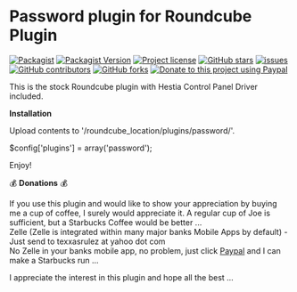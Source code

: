 # Password plugin for Roundcube Plugin

[![Packagist](https://img.shields.io/packagist/dt/texxasrulez/password?style=plastic&labelColor=blue&color=gold)](https://packagist.org/packages/texxasrulez/password)
[![Packagist Version](https://img.shields.io/packagist/v/texxasrulez/password?style=plastic&logo=packagist&logoColor=white&labelColor=blue&color=limegreen)](https://packagist.org/packages/texxasrulez/password)
[![Project license](https://img.shields.io/github/license/texxasrulez/password?style=plastic&labelColor=blue&color=coral)](https://github.com/texxasrulez/password/LICENSE)
[![GitHub stars](https://img.shields.io/github/stars/texxasrulez/password?style=plastic&logo=github&labelColor=blue&color=deepskyblue)](https://github.com/texxasrulez/password/stargazers)
[![issues](https://img.shields.io/github/issues/texxasrulez/password?style=plastic&labelColor=blue&color=aqua)](https://github.com/texxasrulez/password/issues)
[![GitHub contributors](https://img.shields.io/github/contributors/texxasrulez/password?style=plastic&logo=github&logoColor=white&labelColor=blue&color=orchid)](https://github.com/texxasrulez/password/graphs/contributors)
[![GitHub forks](https://img.shields.io/github/forks/texxasrulez/password?style=plastic&logo=github&logoColor=white&labelColor=blue&color=darkorange)](https://github.com/texxasrulez/password/forks)
[![Donate to this project using Paypal](https://img.shields.io/badge/paypal-money_please-blue.svg?style=plastic&labelColor=blue&color=forestgreen&logo=paypal)](https://www.paypal.me/texxasrulez)

This is the stock Roundcube plugin with Hestia Control Panel Driver included.

**Installation**

Upload contents to '/roundcube_location/plugins/password/'.

$config['plugins'] = array('password');

Enjoy!

:moneybag: **Donations** :moneybag:

If you use this plugin and would like to show your appreciation by buying me a cup of coffee, I surely would appreciate it. A regular cup of Joe is sufficient, but a Starbucks Coffee would be better ... \
Zelle (Zelle is integrated within many major banks Mobile Apps by default) - Just send to texxasrulez at yahoo dot com \
No Zelle in your banks mobile app, no problem, just click [Paypal](https://paypal.me/texxasrulez?locale.x=en_US) and I can make a Starbucks run ...

I appreciate the interest in this plugin and hope all the best ...
